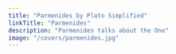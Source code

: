 ```yaml
---
title: "Parmenides by Plato Simplified"
linkTitle: "Parmenides"
description: "Parmenides talks about the One"
image: "/covers/parmenides.jpg"
---
```

